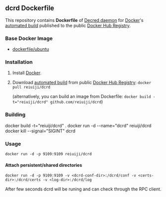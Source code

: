 ## dcrd Dockerfile


This repository contains **Dockerfile** of [Decred daemon](http://decred.org/) for [Docker](https://www.docker.com/)'s [automated build](https://registry.hub.docker.com/u/reiuiji/dcrd/) published to the public [Docker Hub Registry](https://registry.hub.docker.com/).


### Base Docker Image

* [dockerfile/ubuntu](http://dockerfile.github.io/#/ubuntu)


### Installation

1. Install [Docker](https://www.docker.com/).

2. Download [automated build](https://registry.hub.docker.com/u/reiuiji/dcrd/) from public [Docker Hub Registry](https://registry.hub.docker.com/): `docker pull reiuiji/dcrd`

   (alternatively, you can build an image from Dockerfile: `docker build -t="reiuiji/dcrd" github.com/reiuiji/dcrd`)

### Building
docker build -t="reiuiji/dcrd" .
docker run -d --name="dcrd" reiuiji/dcrd
docker kill --signal="SIGINT" dcrd


### Usage

    docker run -d -p 9109:9109 reiuiji/dcrd

#### Attach persistent/shared directories

    docker run -d -p 9109:9109 -v <dcrd-conf-dir>:/dcrd/conf -v <certs-dir>:/dcrd/certs -v <log-dir>:/dcrd/log

After few seconds dcrd will be runing and can check through the RPC client.
